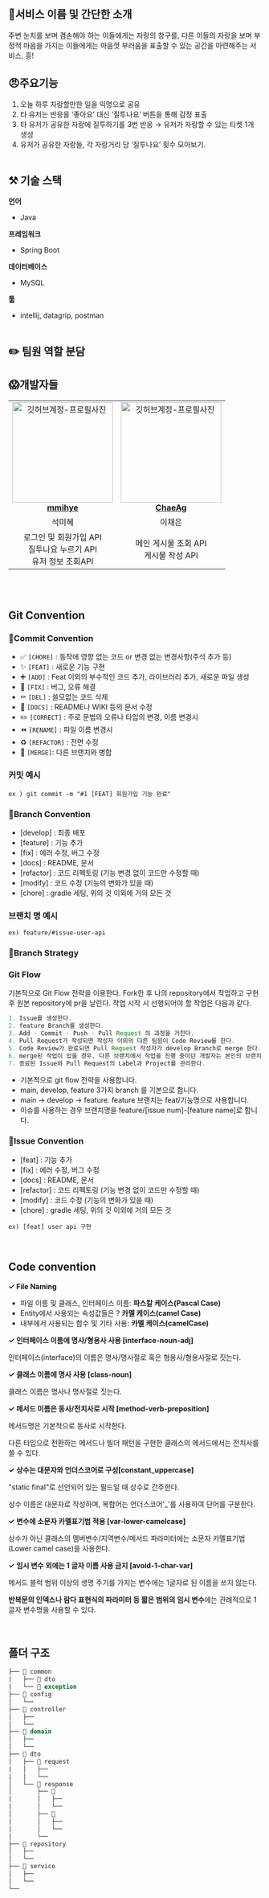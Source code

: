 
## 💢서비스 이름 및 간단한 소개
주변 눈치를 보며 겸손해야 하는 이들에게는 자랑의 창구를, 다른 이들의 자랑을 보며 부정적 마음을 가지는 이들에게는 마음껏 부러움을 표출할 수 있는 공간을 마련해주는 서비스, 흥!

## 😠주요기능
1) 오늘 하루 자랑할만한 일을 익명으로 공유
2) 타 유저는 반응을 ‘좋아요’ 대신 ‘질투나요’ 버튼을 통해 감정 표출
3) 타 유저가 공유한 자랑에 질투하기를 3번 반응 → 유저가 자랑할 수 있는 티켓 1개 생성
4) 유저가 공유한 자랑들, 각 자랑거리 당 ‘질투나요’ 횟수 모아보기.
<br><br>

## ⚒️ 기술 스택
**언어**
- Java

**프레임워크**
- Spring Boot

**데이터베이스**
- MySQL

**툴**
- intellij, datagrip, postman
<br><br>

## ✏️ 팀원 역할 분담

<h2> 😱개발자들 </h2>

<table align="center">
    <tr align="center">
        <td style="min-width: 150px;">
            <a href="https://github.com/mmihye">
              <img src="https://avatars.githubusercontent.com/u/92644651?v=4" width="200" alt="깃허브계정-프로필사진">
              <br />
              <b>mmihye</b>
            </a>
        </td>
      <td style="min-width: 150px;">
            <a href="https://github.com/ChaeAg">
              <img src="https://avatars.githubusercontent.com/u/109871579?v=4" width="200" alt="깃허브계정-프로필사진">
              <br />
              <b>ChaeAg</b>
            </a>
        </td>
    </tr>
    <tr align="center">
        <td>
            석미혜 <br/>
      </td>
       <td>
            이채은 <br/>
      </td>
    </tr>
    <tr align="center">
        <td>
            로그인 및 회원가입 API<br/>질투나요 누르기 API<br/>유저 정보 조회API<br/>
      </td>
       <td>
            메인 게시물 조회 API<br/>게시물 작성 API<br/>
      </td>
    </tr>
</table>
<br><br>

## Git Convention

### 🔹Commit Convention

- ✅ `[CHORE]` : 동작에 영향 없는 코드 or 변경 없는 변경사항(주석 추가 등)
- ✨ `[FEAT]` : 새로운 기능 구현
- ➕ `[ADD]` : Feat 이외의 부수적인 코드 추가, 라이브러리 추가, 새로운 파일 생성
- 🔨 `[FIX]` : 버그, 오류 해결
- ⚰️ `[DEL]` : 쓸모없는 코드 삭제
- 📝 `[DOCS]` : README나 WIKI 등의 문서 수정
- ✏️ `[CORRECT]` : 주로 문법의 오류나 타입의 변경, 이름 변경시
- ⏪️ `[RENAME]` : 파일 이름 변경시
- ♻️ `[REFACTOR]` : 전면 수정
- 🔀 `[MERGE]`: 다른 브랜치와 병합

### 커밋 예시

`ex ) git commit -m "#1 [FEAT] 회원가입 기능 완료"`

### 🔹Branch Convention

- [develop] : 최종 배포
- [feature] : 기능 추가
- [fix] : 에러 수정, 버그 수정
- [docs] : README, 문서
- [refactor] : 코드 리펙토링 (기능 변경 없이 코드만 수정할 때)
- [modify] : 코드 수정 (기능의 변화가 있을 때)
- [chore] : gradle 세팅, 위의 것 이외에 거의 모든 것

### 브랜치 명 예시

`ex) feature/#issue-user-api`

### 🔹Branch Strategy

### Git Flow

기본적으로 Git Flow 전략을 이용한다. Fork한 후 나의 repository에서 작업하고 구현 후 원본 repository에 pr을 날린다. 작업 시작 시 선행되어야 할 작업은 다음과 같다.

```java
1. Issue를 생성한다.
2. feature Branch를 생성한다.
3. Add - Commit - Push - Pull Request 의 과정을 거친다.
4. Pull Request가 작성되면 작성자 이외의 다른 팀원이 Code Review를 한다.
5. Code Review가 완료되면 Pull Request 작성자가 develop Branch로 merge 한다.
6. merge된 작업이 있을 경우, 다른 브랜치에서 작업을 진행 중이던 개발자는 본인의 브랜치로 merge된 작업을 Pull 받아온다.
7. 종료된 Issue와 Pull Request의 Label과 Project를 관리한다.

```

- 기본적으로 git flow 전략을 사용합니다.
- main, develop, feature 3가지 branch 를 기본으로 합니다.
- main → develop → feature. feature 브랜치는 feat/기능명으로 사용합니다.
- 이슈를 사용하는 경우 브랜치명을 feature/[issue num]-[feature name]로 합니다.

### 🔹Issue Convention

- [feat] : 기능 추가
- [fix] : 에러 수정, 버그 수정
- [docs] : README, 문서
- [refactor] : 코드 리펙토링 (기능 변경 없이 코드만 수정할 때)
- [modify] : 코드 수정 (기능의 변화가 있을 때)
- [chore] : gradle 세팅, 위의 것 이외에 거의 모든 것

`ex) [feat] user api 구현`

<br>

## Code convention

**✓ File Naming**

- 파일 이름 및 클래스, 인터페이스 이름: **파스칼 케이스(Pascal Case)**
- Entity에서 사용되는 속성값들은 ? **카멜 케이스(camel Case)**
- 내부에서 사용되는 함수 및 기타 사용: **카멜 케이스(camelCase)**

**✓ 인터페이스 이름에 명사/형용사 사용 [interface-noun-adj]**

인터페이스(interface)의 이름은 명사/명사절로 혹은 형용사/형용사절로 짓는다.

**✓ 클래스 이름에 명사 사용 [class-noun]**

클래스 이름은 명사나 명사절로 짓는다.

**✓ 메서드 이름은 동사/전치사로 시작 [method-verb-preposition]** 

메서드명은 기본적으로 동사로 시작한다.

다른 타입으로 전환하는 메서드나 빌더 패턴을 구현한 클래스의 메서드에서는 전치사를 쓸 수 있다.

**✓ 상수는 대문자와 언더스코어로 구성[constant_uppercase]**

"static final"로 선언되어 있는 필드일 때 상수로 간주한다.

상수 이름은 대문자로 작성하며, 복합어는 언더스코어'_'를 사용하여 단어를 구분한다.

**✓ 변수에 소문자 카멜표기법 적용 [var-lower-camelcase]**

상수가 아닌 클래스의 멤버변수/지역변수/메서드 파라미터에는 소문자 카멜표기법(Lower camel case)을 사용한다.

**✓ 임시 변수 외에는 1 글자 이름 사용 금지 [avoid-1-char-var]**

메서드 블럭 범위 이상의 생명 주기를 가지는 변수에는 1글자로 된 이름을 쓰지 않는다.

**반복문의 인덱스나 람다 표현식의 파라미터 등 짧은 범위의 임시 변수**에는 관례적으로 1글자 변수명을 사용할 수 있다.

<br>

## 폴더 구조

```sql
├── 📂 common
|   ├── 📂 dto
|   └── 📂 exception
├── 📂 config
│   └──
├── 📂 controller
│   ├── 
│   └── 
├── 📂 domain
│   ├── 
│   └── 
├── 📂 dto
│   ├── 📂 request
|   │   ├── 
|   │   └── 
│   └── 📂 response
│       ├── 📂 
|       │   ├── 
|       │   └── 
│       ├── 📂 
|       │   ├── 
|       │   └── 
│       └── 
├── 📂 repository
│   ├── 
│   └── 
├── 📂 service
│   ├── 
│   └── 
└──
```

